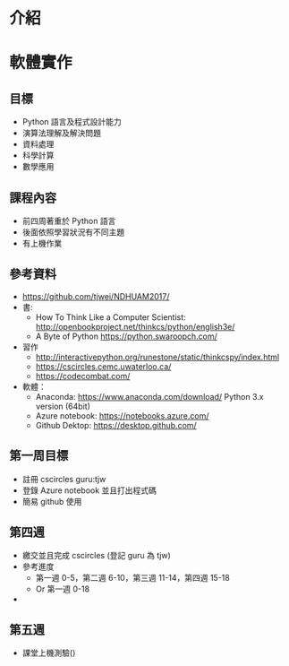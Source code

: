 # 介紹
# 軟體實作

## 目標
* Python 語言及程式設計能力
* 演算法理解及解決問題
* 資料處理
* 科學計算
* 數學應用

## 課程內容
* 前四周著重於 Python 語言
* 後面依照學習狀況有不同主題
* 有上機作業

## 參考資料
* https://github.com/tjwei/NDHUAM2017/
* 書: 
    * How To Think Like a Computer Scientist: http://openbookproject.net/thinkcs/python/english3e/
    * A Byte of Python https://python.swaroopch.com/
* 習作
    * http://interactivepython.org/runestone/static/thinkcspy/index.html
    * https://cscircles.cemc.uwaterloo.ca/
    * https://codecombat.com/
* 軟體： 
    * Anaconda: https://www.anaconda.com/download/  Python 3.x version (64bit)
    * Azure notebook: https://notebooks.azure.com/
    * Github Dektop: https://desktop.github.com/
## 第一周目標
* 註冊 cscircles guru:tjw
* 登錄 Azure notebook 並且打出程式碼
* 簡易 github 使用

## 第四週
* 繳交並且完成 cscircles  (登記 guru 為 tjw)
* 參考進度
    * 第一週 0-5，第二週 6-10，第三週 11-14，第四週 15-18
    * Or 第一週 0-18 
*
## 第五週
* 課堂上機測驗()





